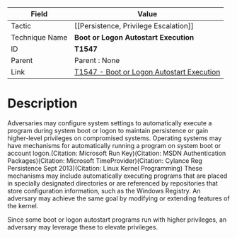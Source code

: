 
|Field|Value|
|---|---|
|Tactic|[[Persistence,  Privilege Escalation]]|
|Technique Name|**Boot or Logon Autostart Execution**|
|ID|**T1547**|
|Parent|Parent : None|
|Link|[T1547 - Boot or Logon Autostart Execution](https://attack.mitre.org/techniques/T1547)|

# Description

Adversaries may configure system settings to automatically execute a program during system boot or logon to maintain persistence or gain higher-level privileges on compromised systems. Operating systems may have mechanisms for automatically running a program on system boot or account logon.(Citation: Microsoft Run Key)(Citation: MSDN Authentication Packages)(Citation: Microsoft TimeProvider)(Citation: Cylance Reg Persistence Sept 2013)(Citation: Linux Kernel Programming) These mechanisms may include automatically executing programs that are placed in specially designated directories or are referenced by repositories that store configuration information, such as the Windows Registry. An adversary may achieve the same goal by modifying or extending features of the kernel.

Since some boot or logon autostart programs run with higher privileges, an adversary may leverage these to elevate privileges.